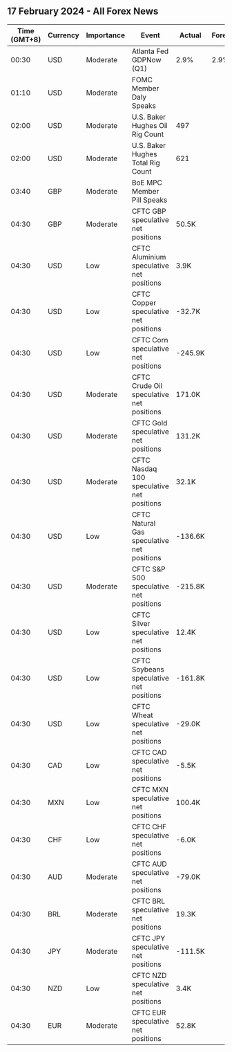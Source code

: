 ## 17 February 2024 - All Forex News

| Time (GMT+8) | Currency | Importance | Event | Actual | Forecast | Previous |
|------|----------|------------|-------|--------|----------|----------|
| 00:30 | USD | Moderate | Atlanta Fed GDPNow (Q1) | 2.9% | 2.9% | 2.9% |
| 01:10 | USD | Moderate | FOMC Member Daly Speaks |  |  |  |
| 02:00 | USD | Moderate | U.S. Baker Hughes Oil Rig Count | 497 |  | 499 |
| 02:00 | USD | Moderate | U.S. Baker Hughes Total Rig Count | 621 |  | 623 |
| 03:40 | GBP | Moderate | BoE MPC Member Pill Speaks |  |  |  |
| 04:30 | GBP | Moderate | CFTC GBP speculative net positions | 50.5K |  | 34.5K |
| 04:30 | USD | Low | CFTC Aluminium speculative net positions | 3.9K |  | 2.9K |
| 04:30 | USD | Low | CFTC Copper speculative net positions | -32.7K |  | -13.7K |
| 04:30 | USD | Low | CFTC Corn speculative net positions | -245.9K |  | -229.4K |
| 04:30 | USD | Moderate | CFTC Crude Oil speculative net positions | 171.0K |  | 161.8K |
| 04:30 | USD | Moderate | CFTC Gold speculative net positions | 131.2K |  | 161.7K |
| 04:30 | USD | Moderate | CFTC Nasdaq 100 speculative net positions | 32.1K |  | 32.9K |
| 04:30 | USD | Low | CFTC Natural Gas speculative net positions | -136.6K |  | -114.2K |
| 04:30 | USD | Moderate | CFTC S&P 500 speculative net positions | -215.8K |  | -233.0K |
| 04:30 | USD | Low | CFTC Silver speculative net positions | 12.4K |  | 16.9K |
| 04:30 | USD | Low | CFTC Soybeans speculative net positions | -161.8K |  | -160.8K |
| 04:30 | USD | Low | CFTC Wheat speculative net positions | -29.0K |  | -38.3K |
| 04:30 | CAD | Low | CFTC CAD speculative net positions | -5.5K |  | -7.7K |
| 04:30 | MXN | Low | CFTC MXN speculative net positions | 100.4K |  | 86.8K |
| 04:30 | CHF | Low | CFTC CHF speculative net positions | -6.0K |  | -5.6K |
| 04:30 | AUD | Moderate | CFTC AUD speculative net positions | -79.0K |  | -71.8K |
| 04:30 | BRL | Moderate | CFTC BRL speculative net positions | 19.3K |  | 19.7K |
| 04:30 | JPY | Moderate | CFTC JPY speculative net positions | -111.5K |  | -84.2K |
| 04:30 | NZD | Low | CFTC NZD speculative net positions | 3.4K |  | 0.8K |
| 04:30 | EUR | Moderate | CFTC EUR speculative net positions | 52.8K |  | 62.2K |
